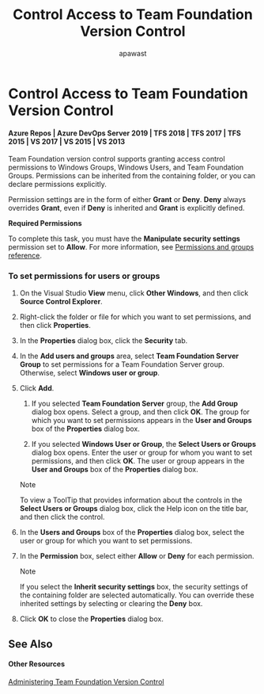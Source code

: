 ﻿---
title: Control Access to Team Foundation Version Control
titleSuffix: Azure Repos
description: Control Access to Team Foundation Version Control
ms.assetid: cccf50be-5503-4155-974b-c75b57888603
ms.technology: devops-code-tfvc
ms.author: apawast
author: apawast
ms.topic: conceptual
ms.date: 08/10/2016
monikerRange: '>= tfs-2015'
---

# Control Access to Team Foundation Version Control

#### Azure Repos | Azure DevOps Server 2019 | TFS 2018 | TFS 2017 | TFS 2015 | VS 2017 | VS 2015 | VS 2013

Team Foundation version control supports granting access control permissions to Windows Groups, Windows Users, and Team Foundation Groups. Permissions can be inherited from the containing folder, or you can declare permissions explicitly.

Permission settings are in the form of either **Grant** or **Deny**. **Deny** always overrides **Grant**, even if **Deny** is inherited and **Grant** is explicitly defined.

**Required Permissions**

To complete this task, you must have the **Manipulate security settings** permission set to **Allow**. For more information, see [Permissions and groups reference](../../organizations/security/permissions.md).

### To set permissions for users or groups

1.  On the Visual Studio **View** menu, click **Other Windows**, and then click **Source Control Explorer**.

2.  Right-click the folder or file for which you want to set permissions, and then click **Properties**.

3.  In the **Properties** dialog box, click the **Security** tab.

4.  In the **Add users and groups** area, select **Team Foundation Server Group** to set permissions for a Team Foundation Server group. Otherwise, select **Windows user or group**.

5.  Click **Add**.

    1.  If you selected **Team Foundation Server** group, the **Add Group** dialog box opens. Select a group, and then click **OK**. The group for which you want to set permissions appears in the **User and Groups** box of the **Properties** dialog box.

    2.  If you selected **Windows User or Group**, the **Select Users or Groups** dialog box opens. Enter the user or group for whom you want to set permissions, and then click **OK**. The user or group appears in the **User and Groups** box of the **Properties** dialog box.

    > [!NOTE]
    > To view a ToolTip that provides information about the controls in the **Select Users or Groups** dialog box, click the Help icon on the title bar, and then click the control.

6.  In the **Users and Groups** box of the **Properties** dialog box, select the user or group for which you want to set permissions.

7.  In the **Permission** box, select either **Allow** or **Deny** for each permission.

    > [!NOTE]
    > If you select the **Inherit security settings** box, the security settings of the containing folder are selected automatically. You can override these inherited settings by selecting or clearing the **Deny** box.

8.  Click **OK** to close the **Properties** dialog box.

## See Also

#### Other Resources

[Administering Team Foundation Version Control](administering-team-foundation-version-control.md)
